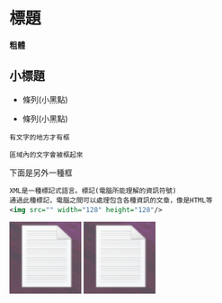 # 標題

**粗體**

## 小標題

- 條列(小黑點)

+ 條列(小黑點)

`有文字的地方才有框`

```
區域內的文字會被框起來
```

下面是另外一種框

```xml
XML是一種標記式語言。標記(電腦所能理解的資訊符號)
通過此種標記，電腦之間可以處理包含各種資訊的文章，像是HTML等
<img src="" width="128" height="128"/>
```

<img src="https://github.com/gigilin7/note/blob/master/picture/1.png" width="128" height="128"/>

<img src="https://raw.githubusercontent.com/gigilin7/note/master/picture/1.png" width="128" height="128"/>
